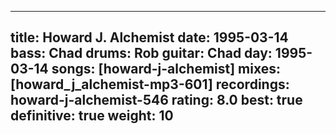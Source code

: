 
---
title: Howard J. Alchemist
date: 1995-03-14
bass:	Chad
drums:	Rob
guitar:	Chad
day: 1995-03-14
songs: [howard-j-alchemist]
mixes: [howard_j_alchemist-mp3-601]
recordings: howard-j-alchemist-546
rating: 8.0
best: true
definitive: true
weight: 10
---

